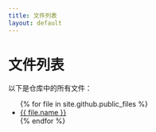 ```yaml
---
title: 文件列表
layout: default
---
```


# 文件列表

以下是仓库中的所有文件：

<ul>
    {% for file in site.github.public_files %}
        <li>
            <a href="{{ file.path }}">{{ file.name }}</a>
        </li>
    {% endfor %}
</ul>
